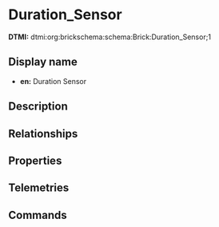 # Duration_Sensor
**DTMI:** dtmi:org:brickschema:schema:Brick:Duration_Sensor;1
## Display name
- **en:** Duration Sensor
## Description
## Relationships
## Properties
## Telemetries
## Commands
